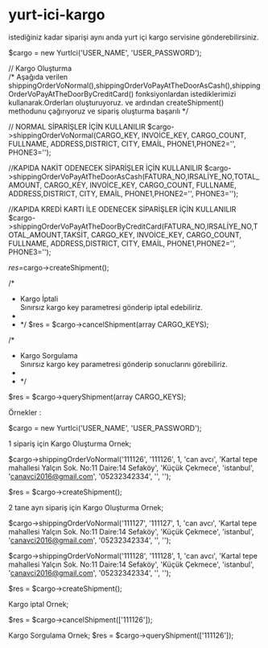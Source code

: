 # yurt-ici-kargo

istediğiniz kadar siparişi aynı anda yurt  içi kargo servisine gönderebilirsiniz.


$cargo = new YurtIci('USER_NAME', 'USER_PASSWORD');

// Kargo Oluşturma  
/*
Aşağıda  verilen shippingOrderVoNormal(),shippingOrderVoPayAtTheDoorAsCash(),shippingOrderVoPayAtTheDoorByCreditCard()
fonksiyonlardan istediklerimizi kullanarak.Orderları oluşturuyoruz. ve ardından  createShipment() methodunu çağırıyoruz ve sipariş oluşturma başarılı
*/

// NORMAL SİPARİŞLER İÇİN  KULLANILIR
$cargo->shippingOrderVoNormal(CARGO_KEY, INVOİCE_KEY, CARGO_COUNT, FULLNAME, ADDRESS,DISTRICT, CITY, EMAİL, PHONE1,PHONE2='', PHONE3='');


//KAPIDA NAKİT ODENECEK SİPARİŞLER İÇİN KULLANILIR
$cargo->shippingOrderVoPayAtTheDoorAsCash(FATURA_NO,IRSALİYE_NO,TOTAL_AMOUNT, CARGO_KEY, INVOİCE_KEY, CARGO_COUNT, FULLNAME, ADDRESS,DISTRICT, CITY, EMAİL, PHONE1,PHONE2='', PHONE3='');

//KAPIDA KREDİ KARTI İLE ODENECEK SİPARİŞLER İÇİN KULLANILIR
$cargo->shippingOrderVoPayAtTheDoorByCreditCard(FATURA_NO,IRSALİYE_NO,TOTAL_AMOUNT,TAKSİT, CARGO_KEY, INVOİCE_KEY, CARGO_COUNT, FULLNAME, ADDRESS,DISTRICT, CITY, EMAİL, PHONE1,PHONE2='', PHONE3='');

$res=$cargo->createShipment();

 
/*
 * Kargo İptali  
  Sınırsız kargo key parametresi gönderip iptal edebiliriz.
 *
 * */
$res = $cargo->cancelShipment(array CARGO_KEYS);



/*
 * Kargo Sorgulama  
  Sınırsız kargo key parametresi gönderip sonuclarını görebiliriz.
 *
 * */

$res = $cargo->queryShipment(array CARGO_KEYS);



Örnekler :

$cargo = new YurtIci('USER_NAME', 'USER_PASSWORD');


1 sipariş için Kargo Oluşturma Ornek;


$cargo->shippingOrderVoNormal('111126', '111126', 1, 'can avcı', 'Kartal tepe mahallesi Yalçın Sok. No:11 Daire:14 Sefaköy', 'Küçük Çekmece', 'istanbul', 'canavci2016@gmail.com', '05232342334', '', '');

$res = $cargo->createShipment();

2 tane ayrı sipariş için Kargo Oluşturma Ornek;

$cargo->shippingOrderVoNormal('111127', '111127', 1, 'can avcı', 'Kartal tepe mahallesi Yalçın Sok. No:11 Daire:14 Sefaköy', 'Küçük Çekmece', 'istanbul', 'canavci2016@gmail.com', '05232342334', '', '');

$cargo->shippingOrderVoNormal('111128', '111128', 1, 'can avcı', 'Kartal tepe mahallesi Yalçın Sok. No:11 Daire:14 Sefaköy', 'Küçük Çekmece', 'istanbul', 'canavci2016@gmail.com', '05232342334', '', '');

$res = $cargo->createShipment();

Kargo iptal Ornek;

$res = $cargo->cancelShipment(['111126']);

Kargo Sorgulama Ornek;
$res = $cargo->queryShipment(['111126']);







